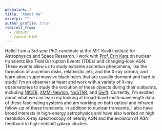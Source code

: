 ```yaml
---
permalink: /
title: "About Me"
excerpt: ""
author_profile: true
redirect_from: 
  - /about/
  - /about.html
---
```


Hello! I am a 3rd year PhD candidate at the MIT Kavli Institute for Astrophysics and Space Research. I work with [Prof. Erin Kara](https://space.mit.edu/people/kara-erin/) on nuclear transients like Tidal Disruption Events (TDEs) and changing-look AGN. These events allow us to study extreme accretion phenomena, like the formation of accretion disks, relativistic jets, and the X-ray corona, and learn about supermassive black holes that are usually dormant and hard to study! I'm an observer at heart and work with a variety of X-ray observatories to study the evolution of these objects during their outbursts, including [NICER](https://heasarc.gsfc.nasa.gov/docs/nicer/index.html), [XMM-Newton](https://www.cosmos.esa.int/web/xmm-newton/home), [NuSTAR](https://heasarc.gsfc.nasa.gov/docs/nustar/index.html), and [Swift](https://swift.gsfc.nasa.gov/). Currently, I'm excited about what we can learn my looking at broad-band multi-wavelength data of these fascinating systems and am working on both optical and infrared follow-up of these transients. In addition to nuclear transients, I also have broad interests in high-energy astrophysics and have also worked on high resolution X-ray spectroscopy of nearby AGN and the evolution of AGN feedback in high-redshift galaxy clusters. 
